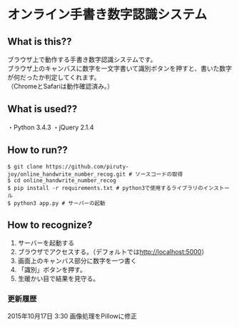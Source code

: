# オンライン手書き数字認識システム

## What is this??

ブラウザ上で動作する手書き数字認識システムです。  
ブラウザ上のキャンバスに数字を一文字書いて識別ボタンを押すと、書いた数字が何だったか判定してくれます。  
（ChromeとSafariは動作確認済み。）

## What is used??

・Python 3.4.3
・jQuery 2.1.4

## How to run??

```
$ git clone https://github.com/piruty-joy/online_handwrite_number_recog.git # ソースコードの取得
$ cd online_handwrite_number_recog
$ pip install -r requirements.txt # python3で使用するライブラリのインストール
$ python3 app.py # サーバーの起動
```

## How to recognize?

1. サーバーを起動する
1. ブラウザでアクセスする。（デフォルトでは[http://localhost:5000](http://localhost:5000)）
1. 画面上のキャンバス部分に数字を一つ書く
1. 「識別」ボタンを押す。
1. 生暖かい目で結果を見守る。

### 更新履歴

2015年10月17日 3:30 画像処理をPillowに修正
